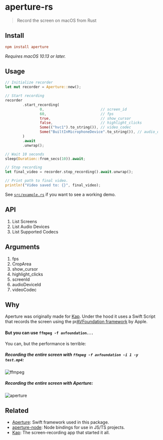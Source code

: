 # aperture-rs

> Record the screen on macOS from Rust

## Install

```toml
npm install aperture
```

_Requires macOS 10.13 or later._

## Usage

```rust
// Initialize recorder
let mut recorder = Aperture::new();

// Start recording
recorder
		.start_recording(
				0,                          // screen_id
				60,                         // fps
				true,                       // show_cursor
				false,                      // highlight_clicks
				Some(("hvc1").to_string()), // video_codec
				Some("BuiltInMicrophoneDevice".to_string()), // audio_device_id
		)
		.await
		.unwrap();

// Wait 10 seconds
sleep(Duration::from_secs(10)).await;

// Stop recording
let final_video = recorder.stop_recording().await.unwrap();

// Print path to final video.
println!("Video saved to: {}", final_video);
```

See [`src/example.rs`](src/example.rs) if you want to see a working demo.

## API

1. List Screens
2. List Audio Devices
3. List Supported Codecs

## Arguments

1. fps
2. CropArea
3. show_cursor
4. highlight_clicks
5. screenId
6. audioDeviceId
7. videoCodec

## Why

Aperture was originally made for [Kap](https://github.com/wulkano/kap). Under the hood it uses a Swift Script that records the screen using the pr[AVFoundation framework](https://developer.apple.com/av-foundation/) by Apple.

#### But you can use `ffmpeg -f avfoundation...`

You can, but the performance is terrible:

##### Recording the entire screen with `ffmpeg -f avfoundation -i 1 -y test.mp4`:

![ffmpeg](https://cloud.githubusercontent.com/assets/4721750/19214740/f823d4b6-8d60-11e6-8af3-4726146ef29a.jpg)

##### Recording the entire screen with Aperture:

![aperture](https://cloud.githubusercontent.com/assets/4721750/19214743/11f4aaaa-8d61-11e6-9822-4e83bcdfab24.jpg)

## Related

-   [Aperture](https://github.com/wulkano/Aperture): Swift framework used in this package.
-   [aperture-node](https://github.com/wulkano/aperture-node/tree/main): Node bindings for use in JS/TS projects.
-   [Kap](https://github.com/wulkano/Kap): The screen-recording app that started it all.
